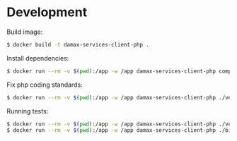 # Development

Build image:

```bash
$ docker build -t damax-services-client-php .
```

Install dependencies:

```bash
$ docker run --rm -v $(pwd):/app -w /app damax-services-client-php composer install
```

Fix php coding standards:

```bash
$ docker run --rm -v $(pwd):/app -w /app damax-services-client-php ./vendor/bin/php-cs-fixer fix
```

Running tests:

```bash
$ docker run --rm -v $(pwd):/app -w /app damax-services-client-php ./vendor/bin/simple-phpunit
$ docker run --rm -v $(pwd):/app -w /app damax-services-client-php ./bin/phpunit-coverage
```
